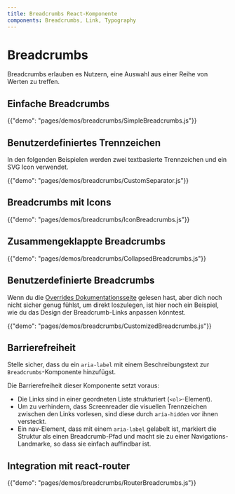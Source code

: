```yaml
---
title: Breadcrumbs React-Komponente
components: Breadcrumbs, Link, Typography
---
```


# Breadcrumbs

<p class="description">Breadcrumbs erlauben es Nutzern, eine Auswahl aus einer Reihe von Werten zu treffen.</p>

## Einfache Breadcrumbs

{{"demo": "pages/demos/breadcrumbs/SimpleBreadcrumbs.js"}}

## Benutzerdefiniertes Trennzeichen

In den folgenden Beispielen werden zwei textbasierte Trennzeichen und ein SVG Icon verwendet.

{{"demo": "pages/demos/breadcrumbs/CustomSeparator.js"}}

## Breadcrumbs mit Icons

{{"demo": "pages/demos/breadcrumbs/IconBreadcrumbs.js"}}

## Zusammengeklappte Breadcrumbs

{{"demo": "pages/demos/breadcrumbs/CollapsedBreadcrumbs.js"}}

## Benutzerdefinierte Breadcrumbs

Wenn du die [Overrides Dokumentationsseite](/customization/overrides/) gelesen hast, aber dich noch nicht sicher genug fühlst, um direkt loszulegen, ist hier noch ein Beispiel, wie du das Design der Breadcrumb-Links anpassen könntest.

{{"demo": "pages/demos/breadcrumbs/CustomizedBreadcrumbs.js"}}

## Barrierefreiheit

Stelle sicher, dass du ein `aria-label` mit einem Beschreibungstext zur `Breadcrumbs`-Komponente hinzufügst.

Die Barrierefreiheit dieser Komponente setzt voraus:

- Die Links sind in einer geordneten Liste strukturiert (`<ol>`-Element).
- Um zu verhindern, dass Screenreader die visuellen Trennzeichen zwischen den Links vorlesen, sind diese durch `aria-hidden` vor ihnen versteckt.
- Ein nav-Element, dass mit einem `aria-label` gelabelt ist, markiert die Struktur als einen Breadcrumb-Pfad und macht sie zu einer Navigations-Landmarke, so dass sie einfach auffindbar ist.

## Integration mit react-router

{{"demo": "pages/demos/breadcrumbs/RouterBreadcrumbs.js"}}
